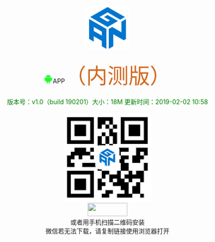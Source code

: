 
<div align=center><img width="100" height="100" src="https://github.com/lacuz/ApkTest/blob/master/jpg/ic_launcher.png"/></div>  
</br>
<div align=center><img width="20" height="20" src="https://github.com/lacuz/ApkTest/blob/master/jpg/ic_android.png"/>APP<font size=8 color=#D2691E face="黑体">（内测版）</font></div>
</br>
<div align=center><font color=#008000>版本号：v1.0（build 190201）大小：18M 更新时间：2019-02-02 10:58</font></div> 
</br>
<div align=center><img width="200" height="200" src="https://github.com/lacuz/ApkTest/blob/master/jpg/ic_qrcode.png"/></div>

<div align=center><img width="90" height="30" src="https://img.shields.io/badge/点击安装-brightgreen.svg"/></div>

<div align=center>或者用手机扫描二维码安装</div>
<div align=center>微信若无法下载，请复制链接使用浏览器打开</div>
